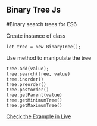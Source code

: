 ## Binary Tree Js

#Binary search trees for ES6

Create instance of class

```
let tree = new BinaryTree();
```

Use method to manipulate the tree
```
tree.add(value);
tree.search(tree, value)
tree.inorder()
tree.preorder()
tree.postorder()
tree.getParent(value)
tree.getMinimumTree()
tree.getMaximumTree()
```

[Check the Example in Live ](https://codesandbox.io/s/binarytreejs-g8ulb?file=/src/index.js:3732-4316)
